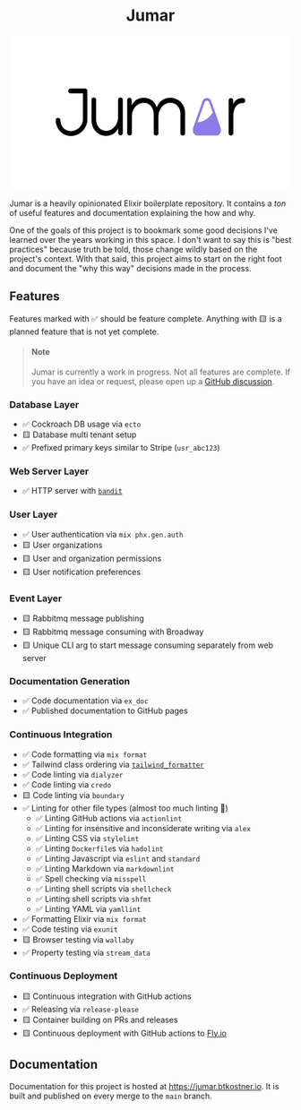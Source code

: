 <h1 align="center">
  Jumar
</h1>

<p align="center">
  <img width="575.618" height="273.777" src="./assets/logos/logotype.svg" alt="Jumar">
</p>

Jumar is a heavily opinionated Elixir boilerplate repository. It contains a _ton_ of useful features and documentation explaining the how and why.

One of the goals of this project is to bookmark some good decisions I've learned over the years working in this space. I don't want to say this is "best practices" because truth be told, those change wildly based on the project's context. With that said, this project aims to start on the right foot and document the "why this way" decisions made in the process.

## Features

Features marked with ✅ should be feature complete. Anything with 🟨 is a planned feature that is not yet complete.

<blockquote class="neutral">
  <h4 class="neutral"><strong>Note</strong></h4>

  <p>Jumar is currently a work in progress. Not all features are complete. If you have an idea or request, please open up a <a href="https://github.com/btkostner/jumar/discussions">GitHub discussion</a>.</p>
</blockquote>

### Database Layer

- ✅ Cockroach DB usage via `ecto`
- 🟨 Database multi tenant setup
- ✅ Prefixed primary keys similar to Stripe (`usr_abc123`)

### Web Server Layer

- ✅ HTTP server with [`bandit`](https://github.com/mtrudel/bandit)

### User Layer

- ✅ User authentication via `mix phx.gen.auth`
- 🟨 User organizations
- 🟨 User and organization permissions
- 🟨 User notification preferences

### Event Layer

- 🟨 Rabbitmq message publishing
- 🟨 Rabbitmq message consuming with Broadway
- 🟨 Unique CLI arg to start message consuming separately from web server

### Documentation Generation

- ✅ Code documentation via `ex_doc`
- ✅ Published documentation to GitHub pages

### Continuous Integration

- ✅ Code formatting via `mix format`
- ✅ Tailwind class ordering via [`tailwind_formatter`](https://github.com/100phlecs/tailwind_formatter)
- ✅ Code linting via `dialyzer`
- ✅ Code linting via `credo`
- 🟨 Code linting via `boundary`
- ✅ Linting for other file types (almost too much linting 🤯)
  - ✅ Linting GitHub actions via `actionlint`
  - ✅ Linting for insensitive and inconsiderate writing via `alex`
  - ✅ Linting CSS via `stylelint`
  - ✅ Linting `Dockerfile`s via `hadolint`
  - ✅ Linting Javascript via `eslint` and `standard`
  - ✅ Linting Markdown via `markdownlint`
  - ✅ Spell checking via `misspell`
  - ✅ Linting shell scripts via `shellcheck`
  - ✅ Linting shell scripts via `shfmt`
  - ✅ Linting YAML via `yamllint`
- ✅ Formatting Elixir via `mix format`
- ✅ Code testing via `exunit`
- 🟨 Browser testing via `wallaby`
- ✅ Property testing via `stream_data`

### Continuous Deployment

- 🟨 Continuous integration with GitHub actions
- ✅ Releasing via `release-please`
- 🟨 Container building on PRs and releases
- 🟨 Continuous deployment with GitHub actions to [Fly.io](https://fly.io)

## Documentation

Documentation for this project is hosted at <https://jumar.btkostner.io>. It is built and published on every merge to the `main` branch.
